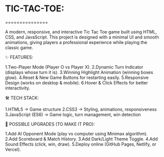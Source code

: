 # TIC-TAC-TOE:
===============

A modern, responsive, and interactive Tic Tac Toe game built using HTML, CSS, and JavaScript. This project is designed with a minimal UI and smooth animations, giving players a professional experience while playing the classic game.


✨ FEATURES:

1.Two-Player Mode (Player O vs Player X).
2.Dynamic Turn Indicator (displays whose turn it is).
3.Winning Highlight Animation (winning boxes glow).
4.Reset & New Game Buttons for restarting easily.
5.Responsive Design (works on desktop & mobile).
6.Hover & Click Effects for better interactivity.

🛠️ TECH STACK:

1.HTML5 → Game structure
2.CSS3 → Styling, animations, responsiveness
3.JavaScript (ES6) → Game logic, turn management, win detection

🚀 POSSIBLE UPGRADES (TO MAKE IT PRO):

1.Add AI Opponent Mode (play vs computer using Minimax algorithm).
2.Add Scoreboard & Match History.
3.Add Dark/Light Theme Toggle.
4.Add Sound Effects (click, win, draw).
5.Deploy online (GitHub Pages, Netlify, or Vercel).
